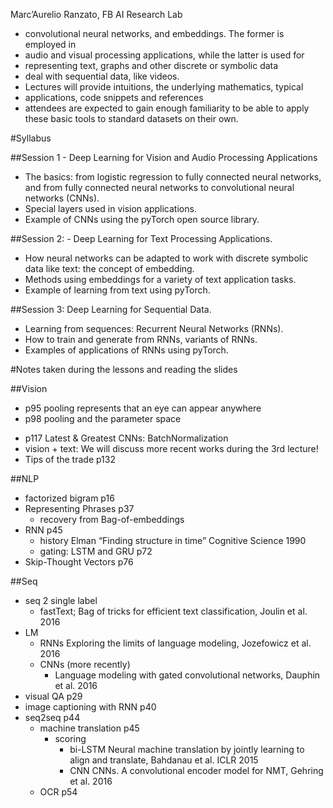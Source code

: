 Marc’Aurelio Ranzato, FB AI Research Lab

* convolutional neural networks, and embeddings. The former is employed in
* audio and visual processing applications, while the latter is used for
* representing text, graphs and other discrete or symbolic data
* deal with sequential data, like videos. 
* Lectures will provide intuitions, the underlying mathematics, typical
* applications, code snippets and references
* attendees are expected to gain enough familiarity to be able to apply these
  basic tools to standard datasets on their own.

#Syllabus

##Session 1 - Deep Learning for Vision and Audio Processing Applications

* The basics: from logistic regression to fully connected neural networks, and
  from fully connected neural networks to convolutional neural networks (CNNs).
* Special layers used in vision applications.
* Example of CNNs using the pyTorch open source library.  

##Session 2: - Deep Learning for Text Processing Applications.

* How neural networks can be adapted to work with discrete symbolic data like
  text: the concept of embedding.
* Methods using embeddings for a variety of text application tasks.
* Example of learning from text using pyTorch.

##Session 3: Deep Learning for Sequential Data.

* Learning from sequences: Recurrent Neural Networks (RNNs).
* How to train and generate from RNNs, variants of RNNs.
* Examples of applications of RNNs using pyTorch.

#Notes taken during the lessons and reading the slides

##Vision

- p95 pooling represents that an eye can appear anywhere
- p98 pooling and the parameter space
* p117 Latest & Greatest CNNs: BatchNormalization
* vision + text: We will discuss more recent works during the 3rd lecture!
* Tips of the trade p132

##NLP

* factorized bigram p16
* Representing Phrases p37
  * recovery from Bag-of-embeddings
* RNN p45
  * history Elman “Finding structure in time” Cognitive Science 1990
  * gating: LSTM and GRU p72
* Skip-Thought Vectors p76

##Seq

* seq 2 single label
  * fastText; Bag of tricks for efficient text classification, Joulin et al. 2016
* LM
  - RNNs Exploring the limits of language modeling, Jozefowicz et al. 2016
  - CNNs (more recently) 
    * Language modeling with gated convolutional networks, Dauphin et al. 2016
* visual QA p29
* image captioning with RNN p40
* seq2seq p44
  * machine translation p45
    * scoring
      * bi-LSTM 
      Neural machine translation by jointly learning to align and translate,
      Bahdanau et al. ICLR 2015
      * CNN CNNs. A convolutional encoder model for NMT, Gehring et al. 2016
  * OCR p54
